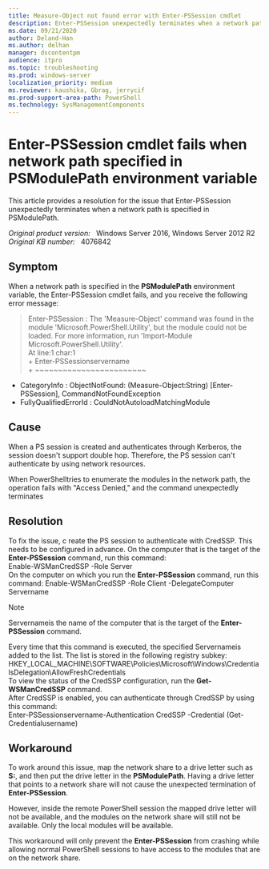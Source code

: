```yaml
---
title: Measure-Object not found error with Enter-PSSession cmdlet
description: Enter-PSSession unexpectedly terminates when a network path is specified in PSModulePath.
ms.date: 09/21/2020
author: Deland-Han
ms.author: delhan 
manager: dscontentpm
audience: itpro
ms.topic: troubleshooting
ms.prod: windows-server
localization_priority: medium
ms.reviewer: kaushika, Gbrag, jerrycif
ms.prod-support-area-path: PowerShell
ms.technology: SysManagementComponents
---
```

# Enter-PSSession cmdlet fails when network path specified in PSModulePath environment variable

This article provides a resolution for the issue that Enter-PSSession unexpectedly terminates when a network path is specified in PSModulePath.

_Original product version:_ &nbsp; Windows Server 2016, Windows Server 2012 R2  
_Original KB number:_ &nbsp; 4076842

## Symptom

When a network path is specified in the **PSModulePath** environment variable, the Enter-PSSession cmdlet fails, and you receive the following error message:  
>Enter-PSSession : The 'Measure-Object' command was found in the module 'Microsoft.PowerShell.Utility', but the module 
could not be loaded. For more information, run 'Import-Module Microsoft.PowerShell.Utility'.  
At line:1 char:1  
\+ Enter-PSSessionservername  
\+ ~~~~~~~~~~~~~~~~~~~~~~~~  
  + CategoryInfo : ObjectNotFound: (Measure-Object:String) [Enter-PSSession], CommandNotFoundException  
  + FullyQualifiedErrorId : CouldNotAutoloadMatchingModule

## Cause

When a PS session is created and authenticates through Kerberos, the session doesn't support double hop. Therefore, the PS session can't authenticate by using network resources.  

When PowerShelltries to enumerate the modules in the network path, the operation fails with "Access Denied," and the command unexpectedly terminates

## Resolution

To fix the issue, c reate the PS session to authenticate with CredSSP. This needs to be configured in advance. On the computer that is the target of the **Enter-PSSession** command, run this command:  
 Enable-WSManCredSSP -Role Server  
 On the computer on which you run the **Enter-PSSession** command, run this command:   Enable-WSManCredSSP -Role Client -DelegateComputer Servername  

> [!NOTE]
 Servernameis the name of the computer that is the target of the **Enter-PSSession** command. 

Every time that this command is executed, the specified Servernameis added to the list. The list is stored in the following registry subkey:  
HKEY_LOCAL_MACHINE\SOFTWARE\Policies\Microsoft\Windows\CredentialsDelegation\AllowFreshCredentials  
To view the status of the CredSSP configuration, run the **Get-WSManCredSSP** command.  
After CredSSP is enabled, you can authenticate through CredSSP by using this command:  
 Enter-PSSessionservername-Authentication CredSSP -Credential (Get-Credentialusername)

## Workaround

To work around this issue, map the network share to a drive letter such as **S:**, and then put the drive letter in the **PSModulePath**. Having a drive letter that points to a network share will not cause the unexpected termination of **Enter-PSSession**.  

 However, inside the remote PowerShell session the mapped drive letter will not be available, and the modules on the network share will still not be available. Only the local modules will be available.  

 This workaround will only prevent the **Enter-PSSession** from crashing while allowing normal PowerShell sessions to have access to the modules that are on the network share.
